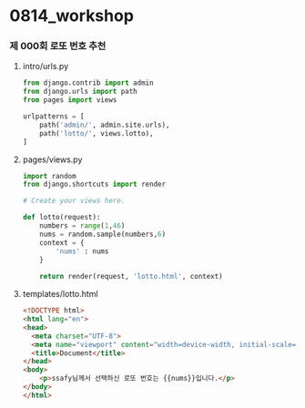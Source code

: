 # 0814_workshop



### 제 000회 로또 번호 추천

1. intro/urls.py

   ```python
   from django.contrib import admin
   from django.urls import path
   from pages import views
   
   urlpatterns = [
       path('admin/', admin.site.urls),
       path('lotto/', views.lotto),
   ]
   ```

2. pages/views.py

   ```python
   import random
   from django.shortcuts import render
   
   # Create your views here.
   
   def lotto(request):
       numbers = range(1,46)
       nums = random.sample(numbers,6)
       context = { 
           'nums' : nums
       }
       
       return render(request, 'lotto.html', context)
   ```

   

3. templates/lotto.html

   ```html
   <!DOCTYPE html>
   <html lang="en">
   <head>
     <meta charset="UTF-8">
     <meta name="viewport" content="width=device-width, initial-scale=1.0">
     <title>Document</title>
   </head>
   <body>
       <p>ssafy님께서 선택하신 로또 번호는 {{nums}}입니다.</p>
   </body>
   </html>
   ```

   